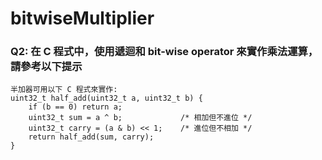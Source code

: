 # bitwiseMultiplier
### Q2: 在 C 程式中，使用遞迴和 bit-wise operator 來實作乘法運算，請參考以下提示
```clike
半加器可用以下 C 程式來實作:
uint32_t half_add(uint32_t a, uint32_t b) {
    if (b == 0) return a;
    uint32_t sum = a ^ b;             /* 相加但不進位 */
    uint32_t carry = (a & b) << 1;    /* 進位但不相加 */
    return half_add(sum, carry);
}
```

